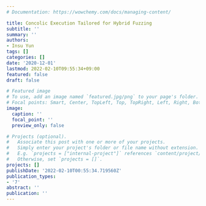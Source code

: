 ```yaml
---
# Documentation: https://wowchemy.com/docs/managing-content/

title: Concolic Execution Tailored for Hybrid Fuzzing
subtitle: ''
summary: ''
authors:
- Insu Yun
tags: []
categories: []
date: '2020-12-01'
lastmod: 2022-02-10T09:55:34+09:00
featured: false
draft: false

# Featured image
# To use, add an image named `featured.jpg/png` to your page's folder.
# Focal points: Smart, Center, TopLeft, Top, TopRight, Left, Right, BottomLeft, Bottom, BottomRight.
image:
  caption: ''
  focal_point: ''
  preview_only: false

# Projects (optional).
#   Associate this post with one or more of your projects.
#   Simply enter your project's folder or file name without extension.
#   E.g. `projects = ["internal-project"]` references `content/project/deep-learning/index.md`.
#   Otherwise, set `projects = []`.
projects: []
publishDate: '2022-02-10T00:55:34.719560Z'
publication_types:
- '7'
abstract: ''
publication: ''
---
```

